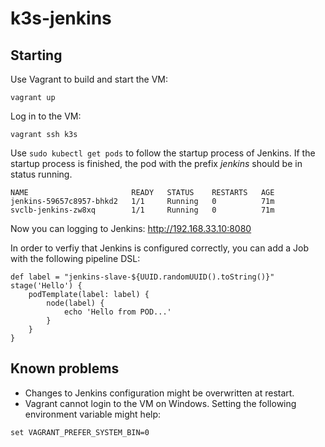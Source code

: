 # k3s-jenkins
## Starting
Use Vagrant to build and start the VM:
```
vagrant up
```
Log in to the VM:
```
vagrant ssh k3s
```
Use `sudo kubectl get pods` to follow the startup process of Jenkins. If the startup process is finished, the pod with the prefix _jenkins_ should be in status running.
```
NAME                       READY   STATUS    RESTARTS   AGE
jenkins-59657c8957-bhkd2   1/1     Running   0          71m
svclb-jenkins-zw8xq        1/1     Running   0          71m
```
Now you can logging to Jenkins: http://192.168.33.10:8080

In order to verfiy that Jenkins is configured correctly, you can add a Job with the following pipeline DSL:
```
def label = "jenkins-slave-${UUID.randomUUID().toString()}"
stage('Hello') {
    podTemplate(label: label) {
        node(label) {
            echo 'Hello from POD...'
        }
    }
}
```

## Known problems
* Changes to Jenkins configuration might be overwritten at restart.
* Vagrant cannot login to the VM on Windows. Setting the following environment variable might help:
```
set VAGRANT_PREFER_SYSTEM_BIN=0
```
